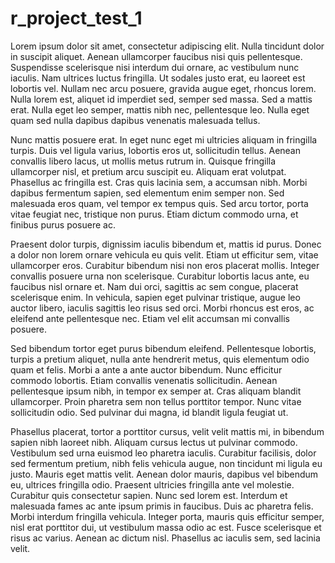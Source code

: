 # r_project_test_1

Lorem ipsum dolor sit amet, consectetur adipiscing elit. Nulla tincidunt dolor in suscipit aliquet. Aenean ullamcorper faucibus nisi quis pellentesque. Suspendisse scelerisque nisi interdum dui ornare, ac vestibulum nunc iaculis. Nam ultrices luctus fringilla. Ut sodales justo erat, eu laoreet est lobortis vel. Nullam nec arcu posuere, gravida augue eget, rhoncus lorem. Nulla lorem est, aliquet id imperdiet sed, semper sed massa. Sed a mattis erat. Nulla eget leo semper, mattis nibh nec, pellentesque leo. Nulla eget quam sed nulla dapibus dapibus venenatis malesuada tellus.

Nunc mattis posuere erat. In eget nunc eget mi ultricies aliquam in fringilla turpis. Duis vel ligula varius, lobortis eros ut, sollicitudin tellus. Aenean convallis libero lacus, ut mollis metus rutrum in. Quisque fringilla ullamcorper nisl, et pretium arcu suscipit eu. Aliquam erat volutpat. Phasellus ac fringilla est. Cras quis lacinia sem, a accumsan nibh. Morbi dapibus fermentum sapien, sed elementum enim semper non. Sed malesuada eros quam, vel tempor ex tempus quis. Sed arcu tortor, porta vitae feugiat nec, tristique non purus. Etiam dictum commodo urna, et finibus purus posuere ac.

Praesent dolor turpis, dignissim iaculis bibendum et, mattis id purus. Donec a dolor non lorem ornare vehicula eu quis velit. Etiam ut efficitur sem, vitae ullamcorper eros. Curabitur bibendum nisi non eros placerat mollis. Integer convallis posuere urna non scelerisque. Curabitur lobortis lacus ante, eu faucibus nisl ornare et. Nam dui orci, sagittis ac sem congue, placerat scelerisque enim. In vehicula, sapien eget pulvinar tristique, augue leo auctor libero, iaculis sagittis leo risus sed orci. Morbi rhoncus est eros, ac eleifend ante pellentesque nec. Etiam vel elit accumsan mi convallis posuere.

Sed bibendum tortor eget purus bibendum eleifend. Pellentesque lobortis, turpis a pretium aliquet, nulla ante hendrerit metus, quis elementum odio quam et felis. Morbi a ante a ante auctor bibendum. Nunc efficitur commodo lobortis. Etiam convallis venenatis sollicitudin. Aenean pellentesque ipsum nibh, in tempor ex semper at. Cras aliquam blandit ullamcorper. Proin pharetra sem non tellus porttitor tempor. Nunc vitae sollicitudin odio. Sed pulvinar dui magna, id blandit ligula feugiat ut.

Phasellus placerat, tortor a porttitor cursus, velit velit mattis mi, in bibendum sapien nibh laoreet nibh. Aliquam cursus lectus ut pulvinar commodo. Vestibulum sed urna euismod leo pharetra iaculis. Curabitur facilisis, dolor sed fermentum pretium, nibh felis vehicula augue, non tincidunt mi ligula eu justo. Mauris eget mattis velit. Aenean dolor mauris, dapibus vel bibendum eu, ultrices fringilla odio. Praesent ultricies fringilla ante vel molestie. Curabitur quis consectetur sapien. Nunc sed lorem est. Interdum et malesuada fames ac ante ipsum primis in faucibus. Duis ac pharetra felis. Morbi interdum fringilla vehicula. Integer porta, mauris quis efficitur semper, nisl erat porttitor dui, ut vestibulum massa odio ac est. Fusce scelerisque et risus ac varius. Aenean ac dictum nisl. Phasellus ac iaculis sem, sed lacinia velit.
